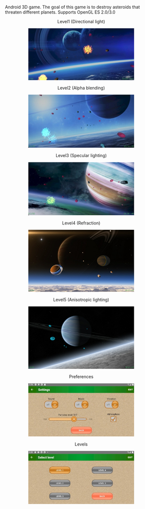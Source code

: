 Android 3D game. The goal of this game is to destroy asteroids that threaten different planets. Supports OpenGL ES 2.0/3.0

<p align="center">Level1 (Directional light)</p>

<p align="center">
  <img src="https://github.com/alexrnov/Files/blob/master/CosmicHunter1.jpg" width="350" title="Level1">
</p>

<p align="center">Level2 (Alpha blending)</p>

<p align="center">
  <img src="https://github.com/alexrnov/Files/blob/master/CosmicHunter2.jpg" width="350" title="Level2">
</p>

<p align="center">Level3 (Specular lighting)</p>

<p align="center">
  <img src="https://github.com/alexrnov/Files/blob/master/CosmicHunter3.jpg" width="350" title="Level3">
</p>

<p align="center">Level4 (Refraction)</p>

<p align="center">
  <img src="https://github.com/alexrnov/Files/blob/master/CosmicHunter6.png" width="350" title="Level4">
</p>

<p align="center">Level5 (Anisotropic lighting)</p>

<p align="center">
  <img src="https://github.com/alexrnov/Files/blob/master/CosmicHunter8.png" width="350" title="Level5">
</p>

<p align="center">Preferences</p>

<p align="center">
  <img src="https://github.com/alexrnov/Files/blob/master/CosmicHunter4.jpg" width="350" title="Preferences">
</p>

<p align="center">Levels</p>

<p align="center">
  <img src="https://github.com/alexrnov/Files/blob/master/CosmicHunter5.jpg" width="350" title="Levels">
</p>

